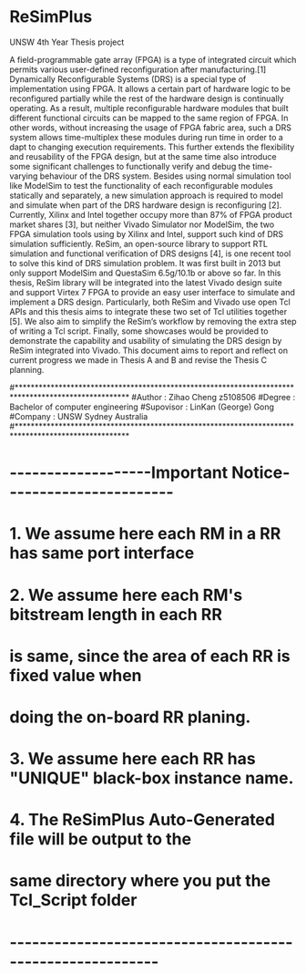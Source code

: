 # ReSimPlus
UNSW 4th Year Thesis project

   A field-programmable gate array (FPGA) is a type of integrated circuit which permits various user-defined reconfiguration after 
manufacturing.[1] Dynamically Reconfigurable Systems (DRS) is a special type of implementation using FPGA. It allows a certain part 
of hardware logic to be reconfigured partially while the rest of the hardware design is continually operating. As a result, multiple 
reconfigurable hardware modules that built different functional circuits can be mapped to the same region of FPGA. In other words, 
without increasing the usage of FPGA fabric area, such a DRS system allows time-multiplex these modules during run time in order to a
dapt to changing execution requirements. This further extends the flexibility and reusability of the FPGA design, but at the same time 
also introduce some significant challenges to functionally verify and debug the time-varying behaviour of the DRS system.
Besides using normal simulation tool like ModelSim to test the functionality of each reconfigurable modules statically and separately,
a new simulation approach is required to model and simulate when part of the DRS hardware design is reconfiguring [2]. 
Currently, Xilinx and Intel together occupy more than 87% of FPGA product market shares [3], but neither Vivado Simulator nor ModelSim, 
the two FPGA simulation tools using by Xilinx and Intel, support such kind of DRS simulation sufficiently. ReSim, an open-source library 
to support RTL simulation and functional verification of DRS designs [4], is one recent tool to solve this kind of DRS simulation 
problem. It was first built in 2013 but only support ModelSim and QuestaSim 6.5g/10.1b or above so far. In this thesis, ReSim library 
will be integrated into the latest Vivado design suite and support Virtex 7 FPGA to provide an easy user interface to simulate and 
implement a DRS design. Particularly, both ReSim and Vivado use open Tcl APIs and this thesis aims to integrate these two set of Tcl 
utilities together [5]. We also aim to simplify the ReSim’s workflow by removing the extra step of writing a Tcl script. Finally, some 
showcases would be provided to demonstrate the capability and usability of simulating the DRS design by ReSim integrated into Vivado. 
This document aims to report and reflect on current progress we made in Thesis A and B and revise the Thesis C planning.


#****************************************************************************************************
#Author    : Zihao Cheng z5108506
#Degree 	  : Bachelor of computer engineering
#Supovisor : LinKan (George) Gong
#Company	  : UNSW Sydney Australia
#****************************************************************************************************

# -------------------Important Notice-----------------------
#   1. We assume here each RM in a RR has same port interface
#   2. We assume here each RM's bitstream length in each RR
#      is same, since the area of each RR is fixed value when
#      doing the on-board RR planing.
#   3. We assume here each RR has "UNIQUE" black-box instance name.
#   4. The ReSimPlus Auto-Generated file will be output to the
#   same directory where you put the Tcl_Script folder
# ----------------------------------------------------------

